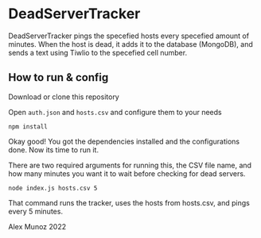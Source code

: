 # DeadServerTracker
DeadServerTracker pings the specefied hosts every specefied amount of minutes. When the host is dead, it adds it to the database (MongoDB), and sends a text using Tiwlio to the specefied cell number.


## How to run & config
Download or clone this repository

Open `auth.json` and `hosts.csv` and configure them to your needs

`npm install`

Okay good! You got the dependencies installed and the configurations done. Now its time to run it.

There are two required arguments for running this, the CSV file name, and how many minutes you want it to wait before checking for dead servers.

`node index.js hosts.csv 5`

That command runs the tracker, uses the hosts from hosts.csv, and pings every 5 minutes.





Alex Munoz
2022
